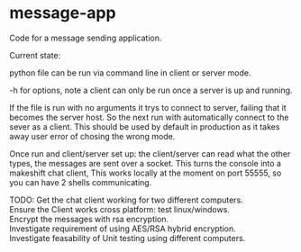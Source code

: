# message-app
Code for a message sending application.

Current state:  

python file can be run via command line in client or server mode.  

-h for options, note a client can only be run once a server is up and running.  

If the file is run with no arguments it trys to connect to server, failing that it becomes the server host. So the next run with automatically connect to the sever as a client. This should be used by default in production as it takes away user error of chosing the wrong mode.   

Once run and client/server set up: the client/server can read what the other types, the messages are sent over a socket. This turns the console into a makeshift chat client, This works locally at the moment on port 55555, so you can have 2 shells communicating.  

TODO:
Get the chat client working for two different computers.  
Ensure the Client works cross platform: test linux/windows.  
Encrypt the messages with rsa encryption.  
Investigate requirement of using AES/RSA hybrid encryption.  
Investigate feasability of Unit testing using different computers.  
